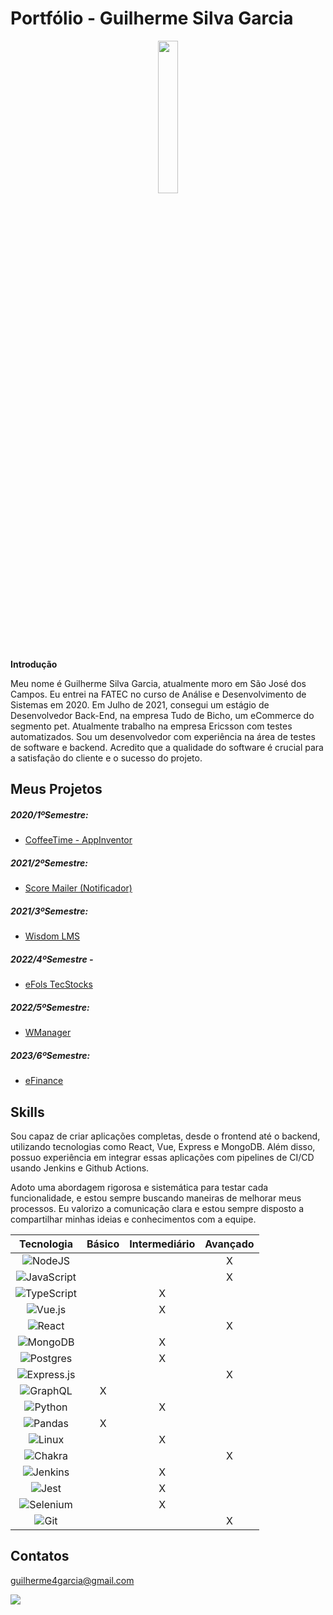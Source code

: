 

# Portfólio - Guilherme Silva Garcia

<p align="center" width="100%">
    <img width="25%" src="https://github.com/guilherme4garcia/TG-Portfolio/blob/main/Assets/IMG_20220803_125114.jpg"> 
</p>

**Introdução**

Meu nome é Guilherme Silva Garcia, atualmente moro em São José dos Campos. Eu entrei na FATEC no curso de Análise e Desenvolvimento de Sistemas em 2020.
Em Julho de 2021, consegui um estágio de Desenvolvedor Back-End, na empresa Tudo de Bicho, um eCommerce do segmento pet. 
Atualmente trabalho na empresa Ericsson com testes automatizados. Sou um desenvolvedor com experiência na área de testes de software e backend. Acredito que a qualidade do software é crucial para a satisfação do cliente e o sucesso do projeto.


## Meus Projetos

##### 2020/1ºSemestre:
- [CoffeeTime - AppInventor](https://github.com/guilherme4garcia/TG-Portfolio/blob/main/Projetos/CoffeeTime.md) <br>
##### 2021/2ºSemestre:
- [Score Mailer (Notificador)](https://github.com/guilherme4garcia/TG-Portfolio/blob/main/Projetos/NotificadorSPC.md) <br>
##### 2021/3ºSemestre:
- [Wisdom LMS](https://github.com/guilherme4garcia/TG-Portfolio/blob/main/Projetos/WisdomLMS.md) <br>
##### 2022/4ºSemestre -
- [eFols TecStocks](https://github.com/guilherme4garcia/TG-Portfolio/blob/main/Projetos/TecStocks.md) <br>
##### 2022/5ºSemestre:
- [WManager](https://github.com/guilherme4garcia/TG-Portfolio/blob/main/Projetos/WManager.md) <br>
##### 2023/6ºSemestre:
- [eFinance](https://github.com/guilherme4garcia/TG-Portfolio/blob/main/Projetos/eFinance.md) <br>

## Skills

Sou capaz de criar aplicações completas, desde o frontend até o backend, utilizando tecnologias como React, Vue, Express e MongoDB. Além disso, possuo experiência em integrar essas aplicações com pipelines de CI/CD usando Jenkins e Github Actions.

Adoto uma abordagem rigorosa e sistemática para testar cada funcionalidade, e estou sempre buscando maneiras de melhorar meus processos. Eu valorizo a comunicação clara e estou sempre disposto a compartilhar minhas ideias e conhecimentos com a equipe.

|Tecnologia|Básico|Intermediário|Avançado|
|:---:|:---:|:---:|:---:|
|![NodeJS](https://img.shields.io/badge/node.js-6DA55F?style=for-the-badge&logo=node.js&logoColor=white)|   |   |X|
|![JavaScript](https://img.shields.io/badge/javascript-%23323330.svg?style=for-the-badge&logo=javascript&logoColor=%23F7DF1E)|   |   |X|
|![TypeScript](https://img.shields.io/badge/typescript-%23007ACC.svg?style=for-the-badge&logo=typescript&logoColor=white)|  |X|   |
|![Vue.js](https://img.shields.io/badge/vuejs-%2335495e.svg?style=for-the-badge&logo=vuedotjs&logoColor=%234FC08D)||X|||
|![React](https://img.shields.io/badge/react-%2320232a.svg?style=for-the-badge&logo=react&logoColor=%2361DAFB)|   |   |X|
|![MongoDB](https://img.shields.io/badge/MongoDB-%234ea94b.svg?style=for-the-badge&logo=mongodb&logoColor=white)||  X|   |
|![Postgres](https://img.shields.io/badge/postgres-%23316192.svg?style=for-the-badge&logo=postgresql&logoColor=white)|   |X||   |
|![Express.js](https://img.shields.io/badge/express.js-%23404d59.svg?style=for-the-badge&logo=express&logoColor=%2361DAFB)|   |   |X|
|![GraphQL](https://img.shields.io/badge/-GraphQL-E10098?style=for-the-badge&logo=graphql&logoColor=white)|X| |   |   |
|![Python](https://img.shields.io/badge/python-3670A0?style=for-the-badge&logo=python&logoColor=ffdd54)|   |X |   |
|![Pandas](https://img.shields.io/badge/pandas-%23150458.svg?style=for-the-badge&logo=pandas&logoColor=white)|X|   ||   |
|![Linux](https://img.shields.io/badge/Linux-FCC624?style=for-the-badge&logo=linux&logoColor=black)|   |X|   |   |
|![Chakra](https://img.shields.io/badge/chakra-%234ED1C5.svg?style=for-the-badge&logo=chakraui&logoColor=white)|   ||   X|
|![Jenkins](https://img.shields.io/badge/jenkins-%232C5263.svg?style=for-the-badge&logo=jenkins&logoColor=white)|   |X||   |
|![Jest](https://img.shields.io/badge/-jest-%23C21325?style=for-the-badge&logo=jest&logoColor=white)|   |X| |   |
|![Selenium](https://img.shields.io/badge/-selenium-%43B02A?style=for-the-badge&logo=selenium&logoColor=white)|   |X||   |
![Git](https://img.shields.io/badge/git-%23F05033.svg?style=for-the-badge&logo=git&logoColor=white)|   ||X|


## Contatos

guilherme4garcia@gmail.com

<a href="https://www.linkedin.com/in/guilherme-garcia-dev" target="_blank"><img src="https://img.shields.io/badge/LinkedIn-0077B5?style=for-the-badge&logo=linkedin&logoColor=white"  /></a>
</div>
